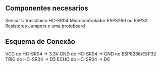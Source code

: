 ## Componentes necesarios
Sensor Ultrassônico HC-SR04
Microcontrolador ESP8266 ou ESP32
Resistores
Jumpers e uma protoboard

## Esquema de Conexão
VCC do HC-SR04 -> 3.3V 
GND do HC-SR04 -> GND no ESP8266/ESP32
TRIG do HC-SR04 -> D5 
ECHO do HC-SR04 -> D6 